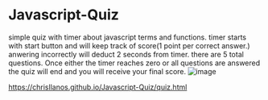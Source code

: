 # Javascript-Quiz
simple quiz with timer about javascript terms and functions.
timer starts with start button and will keep track of score(1 point per correct answer.)
anwering incorrectly will deduct 2 seconds from timer.
there are 5 total questions.
Once either the timer reaches zero or all questions are answered the quiz will end and you will receive your final score.
![image](https://github.com/ChrisLlanos/Javascript-Quiz/assets/135478063/8151fc0b-75ac-464f-9554-1fe7870d5aee)

https://chrisllanos.github.io/Javascript-Quiz/quiz.html
